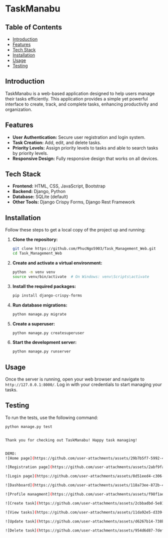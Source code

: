 # TaskManabu

## Table of Contents
- [Introduction](#introduction)
- [Features](#features)
- [Tech Stack](#tech-stack)
- [Installation](#installation)
- [Usage](#usage)
- [Testing](#testing)

## Introduction
TaskManabu is a web-based application designed to help users manage their tasks efficiently. This application provides a simple yet powerful interface to create, track, and complete tasks, enhancing productivity and organization.

## Features
- **User Authentication:** Secure user registration and login system.
- **Task Creation:** Add, edit, and delete tasks.
- **Priority Levels:** Assign priority levels to tasks and able to search tasks by priority levels.
- **Responsive Design:** Fully responsive design that works on all devices.

## Tech Stack
- **Frontend:** HTML, CSS, JavaScript, Bootstrap
- **Backend:** Django, Python
- **Database:** SQLite (default)
- **Other Tools:** Django Crispy Forms, Django Rest Framework

## Installation
Follow these steps to get a local copy of the project up and running:

1. **Clone the repository:**
    ```bash
    git clone https://github.com/PhucNgo5903/Task_Management_Web.git
    cd Task_Management_Web
    ```

2. **Create and activate a virtual environment:**
    ```bash
    python -m venv venv
    source venv/bin/activate  # On Windows: venv\Scripts\activate
    ```

3. **Install the required packages:**
    ```bash
    pip install django-crispy-forms
    ```

4. **Run database migrations:**
    ```bash
    python manage.py migrate
    ```

5. **Create a superuser:**
    ```bash
    python manage.py createsuperuser
    ```

6. **Start the development server:**
    ```bash
    python manage.py runserver
    ```

## Usage
Once the server is running, open your web browser and navigate to `http://127.0.0.1:8000/`. Log in with your credentials to start managing your tasks.


## Testing
To run the tests, use the following command:
```bash
python manage.py test


Thank you for checking out TaskManabu! Happy task managing!


DEMO:
![Home page](https://github.com/user-attachments/assets/29b7b5f7-5992-40d9-96a5-08b83833d283)

![Registration page](https://github.com/user-attachments/assets/2abf9fa9-3155-458c-83a5-1488b38bcdce)

![Login page](https://github.com/user-attachments/assets/8d51eed4-c306-44bc-8316-41b9c2ac622f)

![Dashboard](https://github.com/user-attachments/assets/118a73ee-872b-45cc-a503-adc47feb62ba)

![Profile managment](https://github.com/user-attachments/assets/f98f1ad9-6c51-4dce-9b07-e216173e8064)

![Create task](https://github.com/user-attachments/assets/2cbbadbd-5e81-48f5-8844-60a8bc6f5b4e)

![View tasks](https://github.com/user-attachments/assets/11da92e5-d339-4851-919a-4b55fc6389a0)

![Update task](https://github.com/user-attachments/assets/d6267b14-738b-4ca7-9b1c-07acaf69347c)

![Delete task](https://github.com/user-attachments/assets/954d6d87-7def-4851-9e97-0bac61bd3940)






















